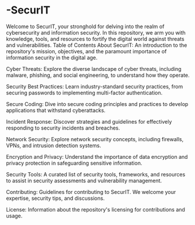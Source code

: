 # -SecurIT
Welcome to SecurIT, your stronghold for delving into the realm of cybersecurity and information security. In this repository, we arm you with knowledge, tools, and resources to fortify the digital world against threats and vulnerabilities.
Table of Contents
About SecurIT: An introduction to the repository's mission, objectives, and the paramount importance of information security in the digital age.

Cyber Threats: Explore the diverse landscape of cyber threats, including malware, phishing, and social engineering, to understand how they operate.

Security Best Practices: Learn industry-standard security practices, from securing passwords to implementing multi-factor authentication.

Secure Coding: Dive into secure coding principles and practices to develop applications that withstand cyberattacks.

Incident Response: Discover strategies and guidelines for effectively responding to security incidents and breaches.

Network Security: Explore network security concepts, including firewalls, VPNs, and intrusion detection systems.

Encryption and Privacy: Understand the importance of data encryption and privacy protection in safeguarding sensitive information.

Security Tools: A curated list of security tools, frameworks, and resources to assist in security assessments and vulnerability management.

Contributing: Guidelines for contributing to SecurIT. We welcome your expertise, security tips, and discussions.

License: Information about the repository's licensing for contributions and usage.
